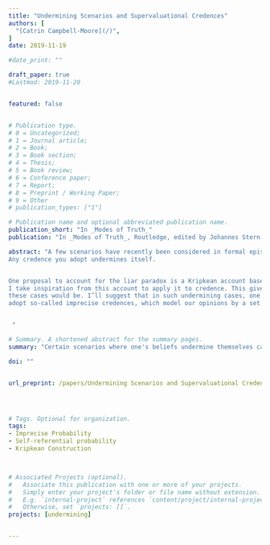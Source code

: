 ```yaml
---
title: "Undermining Scenarios and Supervaluational Credences"
authors: [
  "[Catrin Campbell-Moore](/)",
]
date: 2019-11-19

#date_print: ""

draft_paper: true
#Lastmod: 2019-11-20


featured: false


# Publication type.
# 0 = Uncategorized;
# 1 = Journal article;
# 2 = Book;
# 3 = Book section;
# 4 = Thesis;
# 5 = Book review;
# 6 = Conference paper;
# 7 = Report;
# 8 = Preprint / Working Paper;
# 9 = Other
# publication_types: ["1"]

# Publication name and optional abbreviated publication name.
publication_short: "In _Modes of Truth_"
publication: "In _Modes of Truth_, Routledge, edited by Johannes Stern and Carlo Nicolai"

abstract: "A few scenarios have recently been considered in formal epistemology that cause challenges for various views of rationality, and are closely connected to the liar paradox. For example, suppose you're going to forget your passport just if you believe you won't, and you know this about yourself. What's the rational response to such cases?
Any credence you adopt undermines itself.


One proposal to account for the liar paradox is a Kripkean account based on a supervaluational evaluation scheme.
I take inspiration from this account to apply it to credence. This gives us a proposal for what the rational response to
these cases would be. I’ll suggest that in such undermining cases, one should
adopt so-called imprecise credences, which model our opinions by a set of precise credence functions. This allows for non-undermining attitudes in cases such as Passport.


 "

# Summary. A shortened abstract for the summary pages.
summary: "Certain scenarios where one's beliefs undermine themselves can be paralleled with the liar paradox. An application of the supervaluational Kripke construction for the liar can be seen as leading to imprecise probabilities as the rational response."

doi: ""


url_preprint: /papers/Undermining Scenarios and Supervaluational Credences.pdf




# Tags. Optional for organization.
tags:
- Imprecise Probability
- Self-referential probability
- Kripkean Construction



# Associated Projects (optional).
#   Associate this publication with one or more of your projects.
#   Simply enter your project's folder or file name without extension.
#   E.g. `internal-project` references `content/project/internal-project/index.md`.
#   Otherwise, set `projects: []`.
projects: [undermining]


---
```

